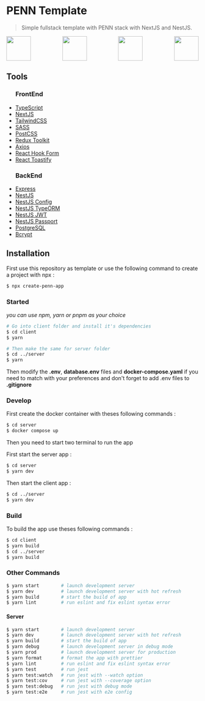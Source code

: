 # PENN Template

> Simple fullstack template with PENN stack with NextJS and NestJS.

<div align="center" style="width: 100%; display: flex; justify-content: space-between; align-items: center">
  <img src="https://www.deleauvictor.fr/images/icons/Database/PostgreSQL.svg" width="64px" height="64px"/>
  <img src="https://www.deleauvictor.fr/images/icons/Frameworks%20Back/express.svg" width="64px" height="64px"/>
  <img src="https://www.deleauvictor.fr/images/icons/Frameworks%20Front/nextjs.svg" width="64px" height="64px"/>
  <img src="https://www.deleauvictor.fr/images/icons/Frameworks%20Back/nestjs.svg" width="64px" height="64px"/>
</div>

## Tools

<div style="width: 100%; dipslay: flex; flex-direction: row;">

<ul style="width: 45%;">
<h3>FrontEnd</h3>
<li><a href='https://www.typescriptlang.org/'>TypeScript</a></li>
<li><a href='https://nextjs.org/'>NextJS</a></li>
<li><a href='https://tailwindcss.com/'>TailwindCSS</a></li>
<li><a href='https://sass-lang.com/'>SASS</a></li>
<li><a href='https://postcss.org/'>PostCSS</a></li>
<li><a href='https://redux-toolkit.js.org/'>Redux Toolkit</a></li>
<li><a href='https://axios-http.com/'>Axios</a></li>
<li><a href='https://react-hook-form.com/'>React Hook Form</a></li>
<li><a href='https://github.com/fkhadra/react-toastify'>React Toastify</a></li>
</ul>

<ul style="width: 45%;">
<h3>BackEnd</h3>
<li><a href='https://expressjs.com/'>Express</a></li>
<li><a href='https://nestjs.com/'>NestJS</a></li>
<li><a href='https://github.com/nestjs/config'>NestJS Config</a></li>
<li><a href='https://github.com/nestjs/typeorm'>NestJS TypeORM</a></li>
<li><a href='https://github.com/nestjs/jwt'>NestJS JWT</a></li>
<li><a href='https://github.com/nestjs/passport'>NestJS Passport</a></li>
<li><a href='https://www.postgresql.org/'>PostgreSQL</a></li>
<li><a href='https://www.npmjs.com/package/bcrypt'>Bcrypt</a></li>
</ul>

</div>

## Installation

First use this repository as template or use the following command to create a project with npx :

```bash
$ npx create-penn-app
```

### Started

_you can use npm, yarn or pnpm as your choice_

```bash
# Go into client folder and install it's dependencies
$ cd client
$ yarn

# Then make the same for server folder
$ cd ../server
$ yarn
```

Then modify the **.env**, **database.env** files and **docker-compose.yaml** if you need to match with your preferences and don't forget to add .env files to **.gitignore**

### Develop

First create the docker container with theses following commands :

```bash
$ cd server
$ docker compose up
```

Then you need to start two terminal to run the app

First start the server app :

```bash
$ cd server
$ yarn dev
```

Then start the client app :

```bash
$ cd ../server
$ yarn dev
```

### Build

To build the app use theses following commands :

```bash
$ cd client
$ yarn build
$ cd ../server
$ yarn build
```

### Other Commands

```bash
$ yarn start        # launch development server
$ yarn dev          # launch development server with hot refresh
$ yarn build        # start the build of app
$ yarn lint         # run eslint and fix eslint syntax error
```

#### Server

```bash
$ yarn start        # launch development server
$ yarn dev          # launch development server with hot refresh
$ yarn build        # start the build of app
$ yarn debug        # launch development server in debug mode
$ yarn prod         # launch development server for production
$ yarn format       # format the app with prettier
$ yarn lint         # run eslint and fix eslint syntax error
$ yarn test         # run jest
$ yarn test:watch   # run jest with --watch option
$ yarn test:cov     # run jest with --coverage option
$ yarn test:debug   # run jest with debug mode
$ yarn test:e2e     # run jest with e2e config
```
